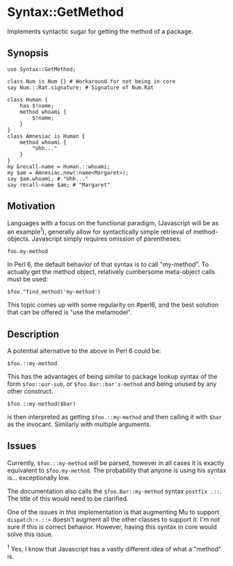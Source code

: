 # Syntax::GetMethod

Implements syntactic sugar for getting the method of a package.

## Synopsis

    use Syntax::GetMethod;

    class Num is Num {} # Workaround for not being in core
    say Num.::Rat.signature; # Signature of Num.Rat

    class Human {
        has $!name;
        method whoami {
            $!name;
        }
    }
    class Amnesiac is Human {
        method whoami {
            "Uhh..."
        }
    }
    my &recall-name = Human.::whoami;
    my $am = Amnesiac.new(:name<Margaret>);
    say $am.whoami; # "Uhh..."
    say recall-name $am; # "Margaret"

## Motivation

Languages with a focus on the functional paradigm, (Javascript will be as an
example<sup>1</sup>), generally allow for syntactically simple retrieval of
method-objects.  Javascript simply requires omission of parentheses:

    foo.my-method

In Perl 6, the default behavior of that syntax is to call "my-method". To
actually get the method object, relatively cumbersome meta-object calls must be
used:

    $foo.^find_method('my-method')

This topic comes up with some regularity on #perl6, and the best solution that
can be offered is "use the metamodel".

## Description

A potential alternative to the above in Perl 6 could be:

    $foo.::my-method

This has the advantages of being similar to package lookup syntax of the form
`$foo::our-sub`, or `$foo.Bar::bar's-method` and being unused by any other construct.

    $foo.::my-method($bar)

is then interpreted as getting `$foo.::my-method` and then calling it with
`$bar` as the invocant. Similarly with multiple arguments.

## Issues

Currently, `$foo.::my-method` *will* be parsed, however in all cases it is
exactly equivalent to `$foo.my-method`. The probability that anyone is using
his syntax is... exceptionally low.

The documentation also calls the `$foo.Bar::my-method` syntax `postfix .::`.
The title of this would need to be clarified.

One of the issues in *this* implementation is that augmenting Mu to support
`dispatch:<.::>` doesn't augment all the other classes to support it. I'm not
sure if this is correct behavior. However, having this syntax in core would
solve this issue.

<sup>1</sup> Yes, I know that Javascript has a vastly different idea of what a
"method" is.
